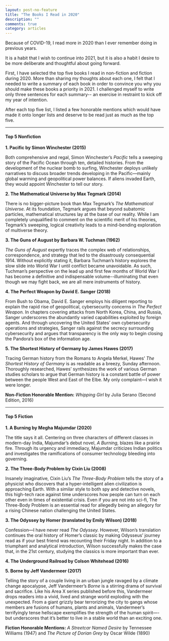 ```yaml
---
layout: post-no-feature
title: "The Books I Read in 2020"
description: ""
comments: true
category: articles
---
```


Because of COVID-19, I read more in 2020 than I ever remember doing in previous years.

It is a habit that I wish to continue into 2021, but it is also a habit 
I desire to be more deliberate and thoughtful about going forward. 

First, I have selected the top five books I read in non-fiction and fiction during 2020. 
More than sharing my thoughts about each one, I felt that I needed to write 
a summary of each book in order to convince you why you should make these books a priority in 2021. 
I challenged myself to write only three sentences for each summary--
an exercise in restraint to kick off my year of intention. 

After each top five list, I  listed a few honorable mentions 
which would have made it onto longer lists and deserve to be read just as much as the top five. 

***

#### Top 5 Nonfiction

**1. Pacific by Simon Winchester (2015)**
  
  Both comprehensive and regal, Simon Winchester’s *Pacific* tells a sweeping story of the Pacific Ocean 
  through ten, detailed histories. From the development of the nuclear bomb to surfing, 
  Winchester deploys unlikely narratives to discuss broader trends developing in the Pacific—mainly global warming 
  and geopolitical power balances. If aliens invaded Earth, they would appoint Winchester to tell our story.
  
**2. The Mathematical Universe by Max Tegmark (2014)**
  
  There is no bigger-picture book than Max Tegmark’s *The Mathematical Universe.* At its foundation, 
  Tegmark argues that beyond subatomic particles, mathematical structures lay at the base of our reality. 
  While I am completely unqualified to comment on the scientific merit of his theories, Tegmark’s sweeping, 
  logical creativity leads to a mind-bending exploration of multiverse theory.
  
**3. The Guns of August by Barbara W. Tuchman (1962)**
  
  *The Guns of August* expertly traces the complex web of relationships, correspondence, 
  and strategy that led to the disastrously consequential 1914. Without explicitly stating it, 
  Barbara Tuchman’s history explores the slow slide into World War I until conflict became unavoidable. 
  As such, Tuchman’s perspective on the lead up and first few months of World War I has become a definitive 
  and indispensable volume--illuminating that even though we may fight back, we are all mere instruments of history.
  
**4. The Perfect Weapon by David E. Sanger (2018)**
  
  From Bush to Obama, David E. Sanger employs his diligent reporting to explain the rapid rise of geopolitical, 
  cybersecurity concerns in *The Perfect Weapon.* In chapters covering attacks from North Korea, China, and Russia, 
  Sanger underscores the abundantly varied capabilities exploited by foreign agents. And through uncovering 
  the United States’ own cybersecurity operations and strategies, Sanger rails against the secrecy surrounding 
  cybersecurity and argues that transparency is the only way to begin closing the Pandora’s box of the information age.
  
**5. The Shortest History of Germany by James Hawes (2017)**
  
  Tracing German history from the Romans to Angela Merkel, Hawes’ *The Shortest History of Germany* is as readable as a breezy, 
  Sunday afternoon. Thoroughly researched, Hawes’ synthesizes the work of various German studies scholars 
  to argue that German history is a constant battle of power between the people West and East of the Elbe. 
  My only complaint—I wish it were longer.

**Non-Fiction Honorable Mention:** *Whipping Girl* by Julia Serano (Second Edition, 2016)

***

#### Top 5 Fiction

**1. A Burning by Megha Majumdar (2020)**

  The title says it all. Centering on three characters of different classes in modern-day India, 
  Majumdar’s debut novel, *A Burning,* blazes like a prairie fire. Through its urgency and immediacy, 
  Majumdar criticizes Indian politics and investigates the ramifications of consumer technology bleeding into governing.

**2. The Three-Body Problem by Cixin Liu (2008)**

  Insanely imaginative, Cixin Liu’s *The Three-Body Problem* tells the story of a physicist who discovers 
  that a hyper-intelligent alien civilization is approaching Earth. With a similar style to both spy and 
  detective novels, this high-tech race against time underscores how people can turn on each other 
  even in times of existential crisis. Even if you are not into sci-fi, The Three-Body Problem is 
  an essential read for allegedly being an allegory for a rising Chinese nation challenging the United States.

**3. The Odyssey by Homer (translated by Emily Wilson) (2018)**

Confession—I have never read *The Odyssey.* However, Wilson’s translation continues the oral history of 
Homer’s classic by making Odysseus’ journey read as if your best friend was recounting their Friday night. 
In addition to a triumphant and analytical introduction, Wilson successfully makes the case that, 
in the 21st century, studying the classics is more important than ever.

**4. The Underground Railroad by Colson Whitehead (2016)**

**5. Borne by Jeff Vandermeer (2017)**

  Telling the story of a couple living in an urban jungle ravaged by a climate change apocalypse, 
  Jeff Vandermeer’s *Borne* is a stirring drama of survival and   sacrifice. Like his Area X series published 
  before this, Vandermeer drops readers into a vivid, lived and strange world exploding with the unexpected. 
  From a giant grizzly bear terrorizing the city to gangs whose members are fusions of humans, plants and animals, 
  Vandermeer’s terrifyingly tense hellscape exemplifies the strength of the human spirit—-but underscores that it’s better 
  to live in a stable world than an exciting one.
  
**Fiction Honorable Mentions:** *A Streetcar Named Desire* by Tennessee Williams (1947) and *The Picture of Dorian Grey* by Oscar Wilde (1890)

